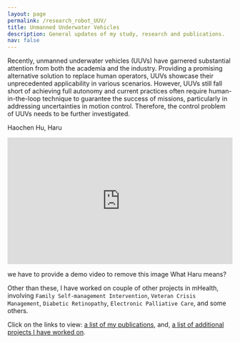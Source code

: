 ```yaml
---
layout: page
permalink: /research_robot_UUV/
title: Unmanned Underwater Vehicles
description: General updates of my study, research and publications.
nav: false
---
```


Recently, unmanned underwater vehicles (UUVs) have garnered substantial attention from both the academia and the industry. Providing a promising alternative solution to replace human operators, UUVs showcase their unprecedented applicability in various scenarios. However, UUVs still fall short of achieving full autonomy and current practices often require human-in-the-loop technique to guarantee the success of missions, particularly in addressing uncertainties in motion control. Therefore, the control problem of UUVs needs to be further investigated.


Haochen Hu, Haru
<div style="position: relative; padding-bottom: 56.25%; height: 0; overflow: hidden; max-width: 100%; background: #000;">
  <iframe style="position: absolute; top: 0; left: 0; width: 100%; height: 100%;" src="https://cywen2024.github.io/assets/img/ppl/haru-480.webp" frameborder="0" allow="accelerometer; autoplay; encrypted-media; gyroscope; picture-in-picture" allowfullscreen></iframe>
</div>
<p></p>
we have to provide a demo video to remove this image
What Haru means?



<!-- Here’s a [list](https://adib2149.github.io/research) of all the research projects I have worked on. -->

Other than these, I have worked on couple of other projects in mHealth, involving `Family Self-management Intervention`, `Veteran Crisis Management`, `Diabetic Retinopathy`, `Electronic Palliative Care`, and some others.

Click on the links to view: [a list of my publications](/publications), and, [a list of additional projects I have worked on](/others).

<!-- {% assign research_projects = site.research_projects %}
<div class="container">
    {% for r_project in research_projects %}
        {% include research_projects.html %}
    {% endfor %}
</div> -->